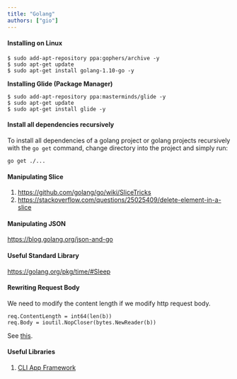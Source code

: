 ```yaml
---
title: "Golang"
authors: ["gio"]
---
```


#### Installing on Linux

```shell
$ sudo add-apt-repository ppa:gophers/archive -y
$ sudo apt-get update
$ sudo apt-get install golang-1.10-go -y
```

**Installing Glide (Package Manager)**

```shell
$ sudo add-apt-repository ppa:masterminds/glide -y
$ sudo apt-get update
$ sudo apt-get install glide -y
```

#### Install all dependencies recursively

To install all dependencies of a golang project or golang projects recursively with the `go get` command, change directory into the project and simply run:

```shell
go get ./...
```

#### Manipulating Slice

1. https://github.com/golang/go/wiki/SliceTricks
2. https://stackoverflow.com/questions/25025409/delete-element-in-a-slice

#### Manipulating JSON

https://blog.golang.org/json-and-go

#### Useful Standard Library

https://golang.org/pkg/time/#Sleep

#### Rewriting Request Body

We need to modify the content length if we modify http request body.

```golang
req.ContentLength = int64(len(b))
req.Body = ioutil.NopCloser(bytes.NewReader(b))
```

See [this](https://stackoverflow.com/questions/33606330/golang-rewrite-http-request-body).

#### Useful Libraries

1. [CLI App Framework](https://github.com/urfave/cli)
